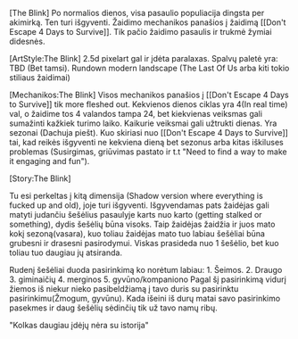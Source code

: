 [The Blink]
Po normalios dienos, visa pasaulio populiacija dingsta per akimirką. Ten turi išgyventi.
Žaidimo mechanikos panašios į žaidimą [[Don't Escape 4 Days to Survive]].
Tik pačio žaidimo pasaulis ir trukmė žymiai didesnės.

[ArtStyle:The Blink]
2.5d pixelart gal ir įdėta paralaxas.
Spalvų paletė yra: TBD (Bet tamsi).
Rundown modern landscape (The Last Of Us arba kiti tokio stiliaus žaidimai)

[Mechanikos:The Blink]
Visos mechanikos panašios į [[Don't Escape 4 Days to Survive]] tik more fleshed out.
Kekvienos dienos ciklas yra 4(In real time) val, o žaidime tos 4 valandos tampa 24, bet kiekvienas veiksmas gali sumažinti kažkiek turimo laiko. Kaikurie veiksmai gali užtrukti dienas. Yra sezonai (Dachuja piešt).
Kuo skiriasi nuo [[Don't Escape 4 Days to Survive]] tai, kad reikės išgyventi ne kekviena dieną bet sezonus arba kitas iškiluses problemas (Susirgimas, griūvimas pastato ir t.t "Need to find a way to make it engaging and fun").

[Story:The Blink]

Tu esi perkeltas į kitą dimensija (Shadow version where everything is fucked up and old), joje turi išgyventi. Išgyvendamas pats žaidėjas gali matyti judančiu šešėlius pasaulyje karts nuo karto (getting stalked or something), dydis šešėlių būna visoks. Taip žaidėjas žaidžia ir juos mato kokį sezoną(vasara), kuo toliau žaidėjas mato tuo labiau šešėliai būna grubesni ir drasesni pasirodymui. Viskas prasideda nuo 1 šešėlio, bet kuo toliau tuo daugiau jų atsiranda.

Rudenį šešėliai duoda pasirinkimą ko norėtum labiau:
	1. Šeimos.
	2. Draugo
	3. giminaičių
	4. merginos
	5. gyvūno/kompaniono
Pagal šį pasirinkimą vidurį žiemos iš niekur nieko pasibeldžiamą į tavo duris su pasirinktu pasirinkimu(Žmogum, gyvūnu). Kada išeini iš durų matai savo pasirinkimo pasekmes ir daug šešėlių sėdinčių tik už tavo namų ribų.

"Kolkas daugiau įdėjų nėra su istorija"
